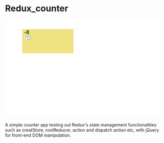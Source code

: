 # Redux_counter

#### ![Test image](https://github.com/HarveyYifanLi/Redux_counter/blob/master/Screen%20Shot%202019-12-19%20at%203.48.40%20PM.png)

A simple counter app testing out Redux's state management functionalities such as 
creatStore, rootReducer, action and dispatch action etc, with jQuery for front-end DOM manipulation.

